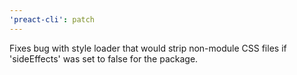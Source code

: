 ```yaml
---
'preact-cli': patch
---
```


Fixes bug with style loader that would strip non-module CSS files if 'sideEffects' was set to false for the package.
